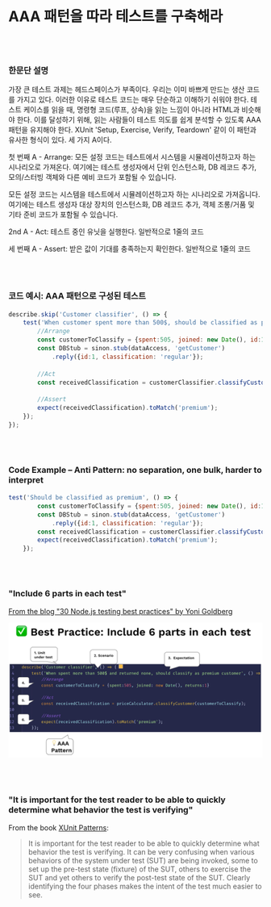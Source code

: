 # AAA 패턴을 따라 테스트를 구축해라

<br/><br/>

### 한문단 설명

가장 큰 테스트 과제는 헤드스페이스가 부족이다. 우리는 이미 바쁘게 만드는 생산 코드를 가지고 있다. 이러한 이유로 테스트 코드는 매우 단순하고 이해하기 쉬워야 한다. 테스트 케이스를 읽을 때, 명령형 코드(루프, 상속)을 읽는 느낌이 아니라 HTML과 비슷해야 한다. 이를 달성하기 위해, 읽는 사람들이 테스트 의도를 쉽게 분석할 수 있도록 AAA 패턴을 유지해야 한다. XUnit 'Setup, Exercise, Verify, Teardown' 같이 이 패턴과 유사한 형식이 있다. 세 가지 A이다.

첫 번째 A - Arrange: 모든 설정 코드는 테스트에서 시스템을 시뮬레이션하고자 하는 시나리오로 가져온다. 여기에는 테스트 생성자에서 단위 인스턴스화, DB 레코드 추가, 모의/스터빙 객체와 다른 예비 코드가 포함될 수 있습니다.

모든 설정 코드는 시스템을 테스트에서 시뮬레이션하고자 하는 시나리오로 가져옵니다. 여기에는 테스트 생성자 대상 장치의 인스턴스화, DB 레코드 추가, 객체 조롱/거품 및 기타 준비 코드가 포함될 수 있습니다.

2nd A - Act: 테스트 중인 유닛을 실행한다. 일반적으로 1줄의 코드

세 번째 A - Assert: 받은 값이 기대를 충족하는지 확인한다. 일반적으로 1줄의 코드


<br/><br/>

### 코드 예시: AAA 패턴으로 구성된 테스트
```javascript
describe.skip('Customer classifier', () => {
    test('When customer spent more than 500$, should be classified as premium', () => {
        //Arrange
        const customerToClassify = {spent:505, joined: new Date(), id:1}
        const DBStub = sinon.stub(dataAccess, 'getCustomer')
            .reply({id:1, classification: 'regular'});

        //Act
        const receivedClassification = customerClassifier.classifyCustomer(customerToClassify);

        //Assert
        expect(receivedClassification).toMatch('premium');
    });
});
```

<br/><br/>

### Code Example – Anti Pattern: no separation, one bulk, harder to interpret
```javascript
test('Should be classified as premium', () => {
        const customerToClassify = {spent:505, joined: new Date(), id:1}
        const DBStub = sinon.stub(dataAccess, 'getCustomer')
            .reply({id:1, classification: 'regular'});
        const receivedClassification = customerClassifier.classifyCustomer(customerToClassify);
        expect(receivedClassification).toMatch('premium');
    });
```

<br/><br/>

###  "Include 6 parts in each test"

 [From the blog "30 Node.js testing best practices" by Yoni Goldberg](https://medium.com/@me_37286/yoni-goldberg-javascript-nodejs-testing-best-practices-2b98924c9347)

 ![A test report example](/assets/images/6-parts-in-test.jpg "A test report example")

<br/><br/>

### "It is important for the test reader to be able to quickly determine what behavior the test is verifying"
From the book [XUnit Patterns](http://xunitpatterns.com/Four%20Phase%20Test.html):

> It is important for the test reader to be able to quickly determine what behavior the test is verifying. It can be very confusing when various behaviors of the system under test (SUT) are being invoked, some to set up the pre-test state (fixture) of the SUT, others to exercise the SUT and yet others to verify the post-test state of the SUT. Clearly identifying the four phases makes the intent of the test much easier to see.

